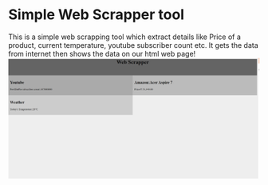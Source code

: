 # Simple Web Scrapper tool
This is a simple web scrapping tool which extract details like Price 
of a product, current temperature, youtube subscriber count etc.
It gets the data from internet then shows the data on our html web page!
![](webScrapper2.png)